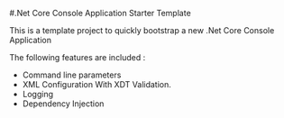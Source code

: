 #.Net Core Console Application Starter Template

This is a template project to quickly bootstrap a new .Net Core Console Application

The following features are included :

* Command line parameters
* XML Configuration With XDT Validation.
* Logging 
* Dependency Injection

